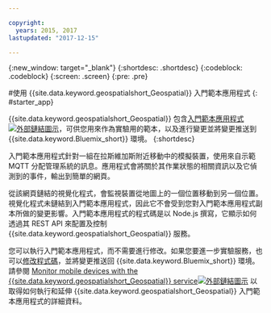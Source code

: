 ```yaml
---

copyright:
  years: 2015, 2017
lastupdated: "2017-12-15"

---
```


<!-- Attribute definitions -->
{:new_window: target="_blank"}
{:shortdesc: .shortdesc}
{:codeblock: .codeblock}
{:screen: .screen}
{:pre: .pre}

#使用 {{site.data.keyword.geospatialshort_Geospatial}} 入門範本應用程式
{: #starter_app}


{{site.data.keyword.geospatialshort_Geospatial}} 包含[入門範本應用程式 ![外部鏈結圖示](../../icons/launch-glyph.svg "外部鏈結圖示")](https://developer.ibm.com/streamsdev/wp-content/uploads/sites/15/2017/09/geo-starter.zip)，可供您用來作為實驗用的範本，以及進行變更並將變更推送到 {{site.data.keyword.Bluemix_short}} 環境。
{:shortdesc}

入門範本應用程式針對一組在拉斯維加斯附近移動中的模擬裝置，使用來自示範 MQTT 分配管理系統的訊息。應用程式會將關於其作業狀態的相關資訊以及它偵測到的事件，輸出到簡單的網頁。


從該網頁鏈結的視覺化程式，會監視裝置從地圖上的一個位置移動到另一個位置。視覺化程式未鏈結到入門範本應用程式，因此它不會受到您對入門範本應用程式副本所做的變更影響。入門範本應用程式的程式碼是以 Node.js 撰寫，它顯示如何透過其 REST API 來配置及控制 {{site.data.keyword.geospatialshort_Geospatial}} 服務。


您可以執行入門範本應用程式，而不需要進行修改。如果您要進一步實驗服務，也可以[修改程式碼](/docs/services/geospatial/modifying_starter_app.html)，並將變更推送回 {{site.data.keyword.Bluemix_short}} 環境。請參閱 [Monitor mobile devices with the {{site.data.keyword.geospatialshort_Geospatial}} service![外部鏈結圖示](../../icons/launch-glyph.svg "外部鏈結圖示")](https://www.ibm.com/developerworks/library/mo-monitordevices-app/index.html) 以取得如何執行和延伸 {{site.data.keyword.geospatialshort_Geospatial}} 入門範本應用程式的詳細資料。
